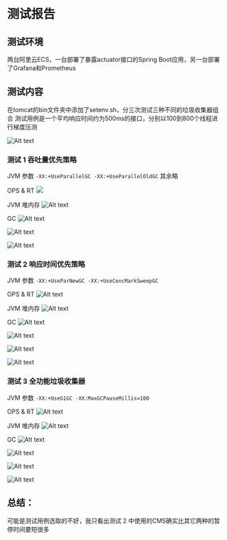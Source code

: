 # 测试报告

## 测试环境
两台阿里云ECS，一台部署了暴露actuator接口的Spring Boot应用，另一台部署了Grafana和Prometheus


## 测试内容
在tomcat的bin文件夹中添加了setenv.sh，分三次测试三种不同的垃圾收集器组合
测试用例是一个平均响应时间约为500ms的接口，分别以100到800个线程进行梯度压测

![Alt text](PlanB.png)

### 测试 1 吞吐量优先策略

JVM 参数 `-XX:+UseParallelGC -XX:+UseParallelOldGC` 其余略
 
OPS & RT
![](<2023-07-05 11_53_09-QPS-1.png>)

JVM 堆内存
![Alt text](<2023-07-05 11_52_06-JVM-HEAP-1.png>)

GC
![Alt text](<2023-07-05 11_51_15-GC-1.png>)



![Alt text](gceasy-1-1.png)

![Alt text](gceasy-1-2.png)



### 测试 2 响应时间优先策略

JVM 参数 `-XX:+UseParNewGC -XX:+UseConcMarkSweepGC`

OPS & RT
![Alt text](<2023-07-05 12_25_02-QPS-2.png>)

JVM 堆内存
![Alt text](<2023-07-05 12_26_15-JVM-HEAP-2.png>)

GC
![Alt text](<2023-07-05 12_26_46-GC-2.png>)


![Alt text](gceasy-2-1.png)

![Alt text](gceasy-2-2.png)

![Alt text](gceasy-2-3.png)


### 测试 3 全功能垃圾收集器

JVM 参数 `-XX:+UseG1GC -XX:MaxGCPauseMillis=100`

OPS & RT
![Alt text](<2023-07-05 11_10_32-QPS-3.png>)

JVM 堆内存
![Alt text](<2023-07-05 11_08_14-JVM-HEAP-3.png>)

GC
![Alt text](<2023-07-05 11_07_43-GC-3.png>)

![Alt text](gceasy-3-1.png)

![Alt text](gceasy-3-2.png)

![Alt text](gceasy-3-3.png)

## 总结：
可能是测试用例选取的不好，我只看出测试 2 中使用的CMS确实比其它两种的暂停时间要短很多